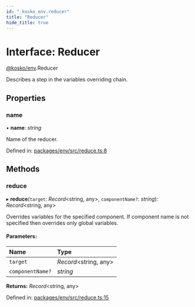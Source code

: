 ```yaml
---
id: "_kosko_env.reducer"
title: "Reducer"
hide_title: true
---
```


# Interface: Reducer

[@kosko/env](../modules/_kosko_env.md).Reducer

Describes a step in the variables overriding chain.

## Properties

### name

• **name**: _string_

Name of the reducer.

Defined in: [packages/env/src/reduce.ts:8](https://github.com/tommy351/kosko/blob/93cd0b7/packages/env/src/reduce.ts#L8)

## Methods

### reduce

▸ **reduce**(`target`: _Record_<string, any\>, `componentName?`: _string_): _Record_<string, any\>

Overrides variables for the specified component.
If component name is not specified then overrides only
global variables.

#### Parameters:

| Name             | Type                   |
| :--------------- | :--------------------- |
| `target`         | _Record_<string, any\> |
| `componentName?` | _string_               |

**Returns:** _Record_<string, any\>

Defined in: [packages/env/src/reduce.ts:15](https://github.com/tommy351/kosko/blob/93cd0b7/packages/env/src/reduce.ts#L15)
